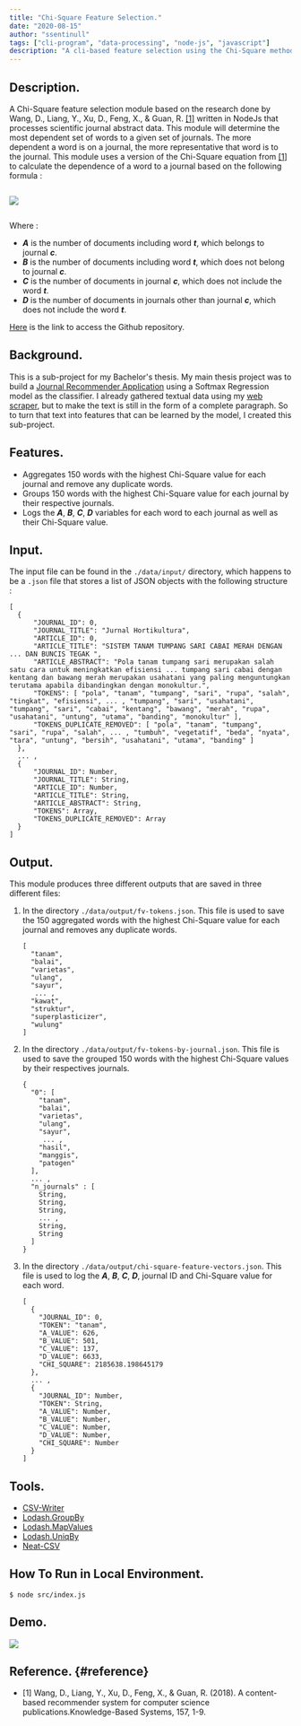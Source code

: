```yaml
---
title: "Chi-Square Feature Selection."
date: "2020-08-15"
author: "ssentinull"
tags: ["cli-program", "data-processing", "node-js", "javascript"]
description: "A cli-based feature selection using the Chi-Square method."
---
```


## Description.

A Chi-Square feature selection module based on the research done by Wang, D., Liang, Y., Xu, D., Feng, X., & Guan, R. [[1]](#reference) written in NodeJs that processes scientific journal abstract data. This module will determine the most dependent set of words to a given set of journals. The more dependent a word is on a journal, the more representative that word is to the journal. This module uses a version of the Chi-Square equation from [[1]](#reference) to calculate the dependence of a word to a journal based on the following formula :

![]()

![](<https://latex.codecogs.com/svg.latex?\LARGE&space;X_{(t,c)}^{2}\approx\frac{(A*D-B*C)^{2}}{(A+B)*(C+D)}>)

![]()

Where :

- **_A_** is the number of documents including word **_t_**, which belongs to journal **_c_**.
- **_B_** is the number of documents including word **_t_**, which does not belong to journal **_c_**.
- **_C_** is the number of documents in journal **_c_**, which does not include the word **_t_**.
- **_D_** is the number of documents in journals other than journal **_c_**, which does not include the word **_t_**.

[Here](https://github.com/ssentinull/chi-square-module) is the link to access the Github repository.

## Background.

This is a sub-project for my Bachelor's thesis. My main thesis project was to build a [Journal Recommender Application](/projects/journal-recommender-application/) using a Softmax Regression model as the classifier. I already gathered textual data using my [web scraper](/projects/web-scraper), but to make the text is still in the form of a complete paragraph. So to turn that text into features that can be learned by the model, I created this sub-project.

## Features.

- Aggregates 150 words with the highest Chi-Square value for each journal and remove any duplicate words.
- Groups 150 words with the highest Chi-Square value for each journal by their respective journals.
- Logs the **_A_**, **_B_**, **_C_**, **_D_** variables for each word to each journal as well as their Chi-Square value.

## Input.

The input file can be found in the `./data/input/` directory, which happens to be a `.json` file that stores a list of JSON objects with the following structure :

```
[
  {
      "JOURNAL_ID": 0,
      "JOURNAL_TITLE": "Jurnal Hortikultura",
      "ARTICLE_ID": 0,
      "ARTICLE_TITLE": "SISTEM TANAM TUMPANG SARI CABAI MERAH DENGAN ... DAN BUNCIS TEGAK ",
      "ARTICLE_ABSTRACT": "Pola tanam tumpang sari merupakan salah satu cara untuk meningkatkan efisiensi ... tumpang sari cabai dengan kentang dan bawang merah merupakan usahatani yang paling menguntungkan terutama apabila dibandingkan dengan monokultur.",
      "TOKENS": [ "pola", "tanam", "tumpang", "sari", "rupa", "salah", "tingkat", "efisiensi", ... , "tumpang", "sari", "usahatani", "tumpang", "sari", "cabai", "kentang", "bawang", "merah", "rupa", "usahatani", "untung", "utama", "banding", "monokultur" ],
      "TOKENS_DUPLICATE_REMOVED": [ "pola", "tanam", "tumpang", "sari", "rupa", "salah", ... , "tumbuh", "vegetatif", "beda", "nyata", "tara", "untung", "bersih", "usahatani", "utama", "banding" ]
  },
  ... ,
  {
      "JOURNAL_ID": Number,
      "JOURNAL_TITLE": String,
      "ARTICLE_ID": Number,
      "ARTICLE_TITLE": String,
      "ARTICLE_ABSTRACT": String,
      "TOKENS": Array,
      "TOKENS_DUPLICATE_REMOVED": Array
  }
]
```

## Output.

This module produces three different outputs that are saved in three different files:

1. In the directory `./data/output/fv-tokens.json`. This file is used to save the 150 aggregated words with the highest Chi-Square value for each journal and removes any duplicate words.

   ```
   [
     "tanam",
     "balai",
     "varietas",
     "ulang",
     "sayur",
      ... ,
     "kawat",
     "struktur",
     "superplasticizer",
     "wulung"
   ]
   ```

2. In the directory `./data/output/fv-tokens-by-journal.json`. This file is used to save the grouped 150 words with the highest Chi-Square values by their respectives journals.

   ```
   {
     "0": [
       "tanam",
       "balai",
       "varietas",
       "ulang",
       "sayur",
        ... ,
       "hasil",
       "manggis",
       "patogen"
     ],
     ... ,
     "n_journals" : [
       String,
       String,
       String,
       ... ,
       String,
       String
     ]
   }
   ```

3. In the directory `./data/output/chi-square-feature-vectors.json`. This file is used to log the **_A_**, **_B_**, **_C_**, **_D_**, journal ID and Chi-Square value for each word.

   ```
   [
     {
       "JOURNAL_ID": 0,
       "TOKEN": "tanam",
       "A_VALUE": 626,
       "B_VALUE": 501,
       "C_VALUE": 137,
       "D_VALUE": 6633,
       "CHI_SQUARE": 2185638.198645179
     },
     ... ,
     {
       "JOURNAL_ID": Number,
       "TOKEN": String,
       "A_VALUE": Number,
       "B_VALUE": Number,
       "C_VALUE": Number,
       "D_VALUE": Number,
       "CHI_SQUARE": Number
     }
   ]
   ```

## Tools.

- [CSV-Writer](https://www.npmjs.com/package/csv-writer)
- [Lodash.GroupBy](https://www.npmjs.com/package/lodash.groupby)
- [Lodash.MapValues](https://www.npmjs.com/package/lodash.mapvalues)
- [Lodash.UniqBy](https://www.npmjs.com/package/lodash.uniqby)
- [Neat-CSV](https://www.npmjs.com/package/neat-csv)

## How To Run in Local Environment.

```shell
$ node src/index.js
```

## Demo.

![](https://media.giphy.com/media/Rf4xdYQHIW4vLBS66p/giphy.gif)

## Reference. {#reference}

- [1] Wang, D., Liang, Y., Xu, D., Feng, X., & Guan, R. (2018).
  A content-based recommender system for computer science publications.Knowledge-Based Systems, 157, 1-9.
